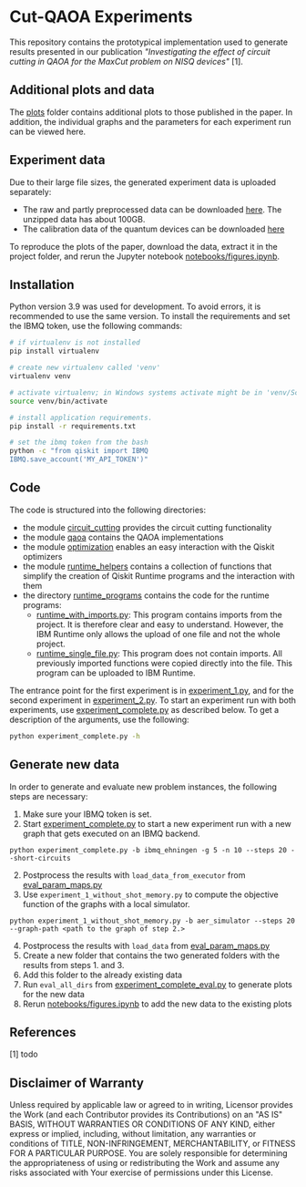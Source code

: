 # Cut-QAOA Experiments

This repository contains the prototypical implementation used to generate results presented in our publication *"Investigating the effect of circuit cutting in QAOA for the MaxCut problem on NISQ devices"* [1].

## Additional plots and data
The [plots](plots) folder contains additional plots to those published in the paper. 
In addition, the individual graphs and the parameters for each experiment run can be viewed here.

## Experiment data

Due to their large file sizes, the generated experiment data is uploaded separately:
 - The raw and partly preprocessed data can be downloaded [here](https://drive.google.com/file/d/1IGxJtSlZMBQZmbbGkSmspbS60-EMyGOa/view?usp=sharing). The unzipped data has about 100GB.
 - The calibration data of the quantum devices can be downloaded [here](https://drive.google.com/file/d/1fXnIaFCzig-xXkuVv8hfQcI5eM1OLkW8/view?usp=sharing)

To reproduce the plots of the paper, download the data, extract it in the project folder, and rerun the Jupyter notebook [notebooks/figures.ipynb](notebooks/figures.ipynb).


## Installation
Python version 3.9 was used for development. 
To avoid errors, it is recommended to use the same version.
To install the requirements and set the IBMQ token, use the following commands:

```bash
# if virtualenv is not installed
pip install virtualenv

# create new virtualenv called 'venv'
virtualenv venv

# activate virtualenv; in Windows systems activate might be in 'venv/Scripts'
source venv/bin/activate

# install application requirements.
pip install -r requirements.txt

# set the ibmq token from the bash
python -c "from qiskit import IBMQ
IBMQ.save_account('MY_API_TOKEN')"
```

## Code
The code is structured into the following directories:
 - the module [circuit_cutting](circuit_cutting) provides the circuit cutting functionality 
 - the module [qaoa](qaoa) contains the QAOA implementations
 - the module [optimization](optimization) enables an easy interaction with the Qiskit optimizers
 - the module [runtime_helpers](runtime_helpers) contains a collection of functions that simplify the creation of Qiskit Runtime programs and the interaction with them
 - the directory [runtime_programs](runtime_programs) contains the code for the runtime programs:
   - [runtime_with_imports.py](runtime_programs/runtime_with_imports.py): This program contains imports from the project. It is therefore clear and easy to understand. However, the IBM Runtime only allows the upload of one file and not the whole project.
   - [runtime_single_file.py](runtime_programs/runtime_single_file.py): This program does not contain imports. All previously imported functions were copied directly into the file. This program can be uploaded to IBM Runtime.

The entrance point for the first experiment is in [experiment_1.py](experiment_1.py), and for the second experiment in [experiment_2.py](experiment_2.py).
To start an experiment run with both experiments, use [experiment_complete.py](experiment_complete.py) as described below.
To get a description of the arguments, use the following:
```bash
python experiment_complete.py -h
```

## Generate new data

In order to generate and evaluate new problem instances, the following steps are necessary:
1. Make sure your IBMQ token is set.
2. Start [experiment_complete.py](experiment_complete.py) to start a new experiment run with a new graph that gets executed on an IBMQ backend.
```
python experiment_complete.py -b ibmq_ehningen -g 5 -n 10 --steps 20 --short-circuits
```
2. Postprocess the results with `load_data_from_executor` from [eval_param_maps.py](eval_param_maps.py)
3. Use `experiment_1_without_shot_memory.py` to compute the objective function of the graphs with a local simulator.
```
python experiment_1_without_shot_memory.py -b aer_simulator --steps 20 --graph-path <path to the graph of step 2.>
```
4. Postprocess the results with `load_data` from [eval_param_maps.py](eval_param_maps.py)
5. Create a new folder that contains the two generated folders with the results from steps 1. and 3.
6. Add this folder to the already existing data
7. Run `eval_all_dirs` from [experiment_complete_eval.py](experiment_complete_eval.py) to generate plots for the new data
8. Rerun [notebooks/figures.ipynb](notebooks/figures.ipynb) to add the new data to the existing plots


## References

[1] todo


## Disclaimer of Warranty

Unless required by applicable law or agreed to in writing, Licensor provides the Work (and each Contributor provides its Contributions) on an "AS IS" BASIS, WITHOUT WARRANTIES OR CONDITIONS OF ANY KIND, either express or implied, including, without limitation, any warranties or conditions of TITLE, NON-INFRINGEMENT, MERCHANTABILITY, or FITNESS FOR A PARTICULAR PURPOSE. You are solely responsible for determining the appropriateness of using or redistributing the Work and assume any risks associated with Your exercise of permissions under this License.
